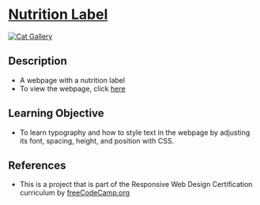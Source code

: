 # [Nutrition Label](https://vincentz-42.github.io/freecodecamp/responsiveWebDesign/nutritionLabel/)

[![Cat Gallery](CatGallery.png)](#)

## Description

- A webpage with a nutrition label
- To view the webpage, click [here](https://vincentz-42.github.io/freecodecamp/responsiveWebDesign/nutritionLabel/)

## Learning Objective

- To learn typography and how to style text in the webpage by adjusting its font, spacing, height, and position with CSS.

## References

- This is a project that is part of the Responsive Web Design Certification curriculum by [freeCodeCamp.org](http://freeCodeCamp.org)
